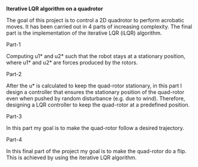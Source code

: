 **Iterative LQR algorithm on a quadrotor**

The goal of this project is to control a 2D quadrotor to perform acrobatic moves. It has been carried out in 4 parts of increasing complexity. The final part is the implementation of the iterative LQR (iLQR) algorithm.

Part-1

Computing u1* and  u2* such that the robot stays at a stationary position, where u1* and u2* are forces produced by the rotors.

Part-2

After the u* is calculated to keep the quad-rotor stationary, in this part I design a controller that ensures the stationary position of the quad-rotor even when pushed by random disturbance (e.g. due to wind). Therefore, designing a LQR controller to keep the quad-rotor at a predefined position.

Part-3

In this part my goal is to make the quad-rotor follow a desired trajectory.

Part-4

In this final part of the project my goal is to make the quad-rotor do a flip. This is achieved by using the iterative LQR algorithm.
